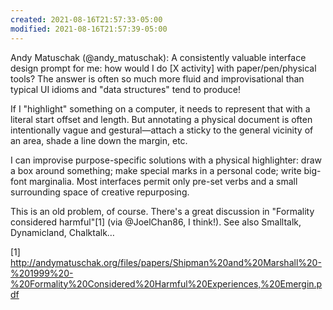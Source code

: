```yaml
---
created: 2021-08-16T21:57:33-05:00
modified: 2021-08-16T21:57:39-05:00
---
```


Andy Matuschak (@andy_matuschak): A consistently valuable interface design prompt for me: how would I do [X activity] with paper/pen/physical tools? The answer is often so much more fluid and improvisational than typical UI idioms and "data structures" tend to produce!

If I "highlight" something on a computer, it needs to represent that with a literal start offset and length. But annotating a physical document is often intentionally vague and gestural—attach a sticky to the general vicinity of an area, shade a line down the margin, etc.

I can improvise purpose-specific solutions with a physical highlighter: draw a box around something; make special marks in a personal code; write big-font marginalia. Most interfaces permit only pre-set verbs and a small surrounding space of creative repurposing.

This is an old problem, of course. There's a great discussion in "Formality considered harmful"[1] (via @JoelChan86, I think!). See also Smalltalk, Dynamicland, Chalktalk…

[1] http://andymatuschak.org/files/papers/Shipman%20and%20Marshall%20-%201999%20-%20Formality%20Considered%20Harmful%20Experiences,%20Emergin.pdf
